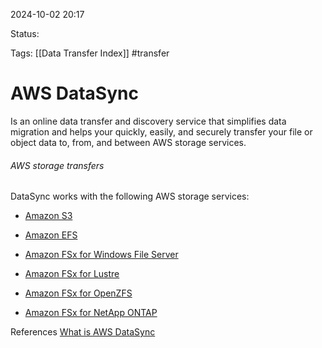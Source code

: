 2024-10-02 20:17

Status:

Tags:
[[Data Transfer Index]]
#transfer
# AWS DataSync

Is an online data transfer and discovery service that simplifies data migration and helps your quickly, easily, and securely transfer your file or object data to, from, and between AWS storage services.

###### AWS storage transfers

DataSync works with the following AWS storage services:

- [Amazon S3](https://docs.aws.amazon.com/datasync/latest/userguide/create-s3-location.html)
    
- [Amazon EFS](https://docs.aws.amazon.com/datasync/latest/userguide/create-efs-location.html)
    
- [Amazon FSx for Windows File Server](https://docs.aws.amazon.com/datasync/latest/userguide/create-fsx-location.html)
    
- [Amazon FSx for Lustre](https://docs.aws.amazon.com/datasync/latest/userguide/create-lustre-location.html)
    
- [Amazon FSx for OpenZFS](https://docs.aws.amazon.com/datasync/latest/userguide/create-openzfs-location.html)
    
- [Amazon FSx for NetApp ONTAP](https://docs.aws.amazon.com/datasync/latest/userguide/create-ontap-location.html)


References 
[What is AWS DataSync](https://docs.aws.amazon.com/datasync/latest/userguide/what-is-datasync.html)